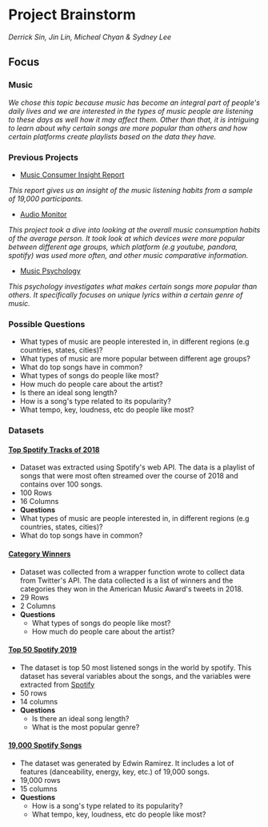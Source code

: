 # Project Brainstorm
*Derrick Sin, Jin Lin, Micheal Chyan & Sydney Lee*

## Focus
### Music
*We chose this topic because music has become an integral part of people's daily lives and we are interested in the types of music people are listening to these days as well how it may affect them. Other than that, it is intriguing to learn about why certain songs are more popular than others and how certain platforms create playlists based on the data they have.*

### Previous Projects
- [Music Consumer Insight Report](https://www.ifpi.org/downloads/music-consumer-insight-report-2018.pdf)

 *This report gives us an insight of the music listening habits from a sample of 19,000 participants.*

- [Audio Monitor](https://musicbiz.org/wp-content/uploads/2018/09/AM_US_2018_V5.pdf)

 *This project took a dive into looking at the overall music consumption habits of the average person.*
 *It took look at which devices were more popular between different age groups, which platform (e.g youtube, pandora, spotify) was used more often, and other music comparative information.*

- [Music Psychology](https://journals.sagepub.com/doi/pdf/10.1177/0956797618759465)

 *This psychology investigates what makes certain songs more popular than others. It specifically focuses on unique lyrics within a certain genre of music.*


### Possible Questions
- What types of music are people interested in, in different regions (e.g countries, states, cities)?
- What types of music are more popular between different age groups?
- What do top songs have in common?
- What types of songs do people like most?
- How much do people care about the artist?
- Is there an ideal song length?
- How is a song's type related to its popularity?
- What tempo, key, loudness, etc do people like most?

### Datasets
#### [Top Spotify Tracks of 2018](https://www.kaggle.com/nadintamer/top-spotify-tracks-of-2018)
- Dataset was extracted using Spotify's web API. The data is a playlist of songs that were most often streamed
 over the course of 2018 and contains over 100 songs.
- 100 Rows
- 16 Columns
- **Questions**
 - What types of music are people interested in, in different regions (e.g countries, states, cities)?
  - What do top songs have in common?

#### [Category Winners](https://www.kaggle.com/eliasdabbas/american_music_awards_tweets#categories_winners.csv)

- Dataset was collected from a wrapper function wrote to collect data from Twitter's API. The data collected is a list of winners
 and the categories they won in the American Music Award's tweets in 2018.
- 29 Rows
- 2 Columns
- **Questions**  
  - What types of songs do people like most?
  - How much do people care about the artist?

#### [Top 50 Spotify 2019](https://www.kaggle.com/leonardopena/top50spotify2019)

- The dataset is top 50 most listened songs in the world by spotify. This dataset has several variables about the songs, and the variables were extracted from [Spotify](http://organizeyourmusic.playlistmachinery.com/)
- 50 rows
- 14 columns
-  **Questions**
   - Is there an ideal song length?
   - What is the most popular genre?

#### [19,000 Spotify Songs](https://www.kaggle.com/edalrami/19000-spotify-songs)

- The dataset was generated by Edwin Ramirez. It includes a lot of features (danceability, energy, key, etc.) of 19,000 songs.
- 19,000 rows
- 15 columns
- **Questions**
  - How is a song's type related to its popularity?
  - What tempo, key, loudness, etc do people like most?
